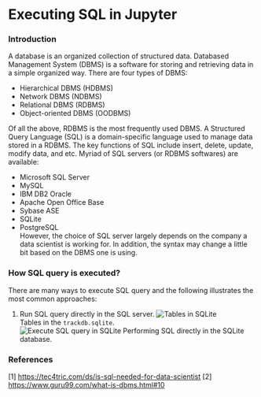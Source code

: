 # Executing SQL in Jupyter
### Introduction
A database is an organized collection of structured data. Databased Management System (DBMS) is a software for storing and retrieving data in a simple organized way. There are four types of DBMS: <br/>
* Hierarchical DBMS (HDBMS)
* Network DBMS (NDBMS)
* Relational DBMS (RDBMS)
* Object-oriented DBMS (OODBMS) <br/>

Of all the above, RDBMS is the most frequently used DBMS. A Structured Query Language (SQL) is a domain-specific language used to manage data stored in a RDBMS. The key functions of SQL include insert, delete, update, modify data, and etc. Myriad of SQL servers (or RDBMS softwares) are available: <br/>

* Microsoft SQL Server
* MySQL
* IBM DB2 Oracle
* Apache Open Office Base
* Sybase ASE
* SQLite
* PostgreSQL <br/>
However, the choice of SQL server largely depends on the company a data scientist is working for. In addition, the syntax may change a little bit based on the DBMS one is using.

### How SQL query is executed?
There are many ways to execute SQL query and the following illustrates the most common approaches:
1. Run SQL query directly in the SQL server.
![Tables in SQLite](../img/sqlite_01.png)<br/>
Tables in the `trackdb.sqlite`.<br/>
![Execute SQL query in SQLite](../img/sqlite_02.png)
Performing SQL directly in the SQLite database.<br/>

### References
[1] https://tec4tric.com/ds/is-sql-needed-for-data-scientist
[2] https://www.guru99.com/what-is-dbms.html#10

